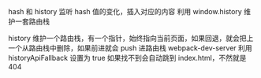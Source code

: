 hash 和 history
监听 hash 值的变化，插入对应的内容
利用 window.history 维护一套路由栈

history 维护一个路由栈，有一个指针，始终指向当前页面，如果回退，就会把上一个从路由栈中删除，如果前进就会 push 进路由栈
webpack-dev-server 利用 historyApiFallback 设置为 true 如果找不到会自动跳到 index.html，不然就是 404
